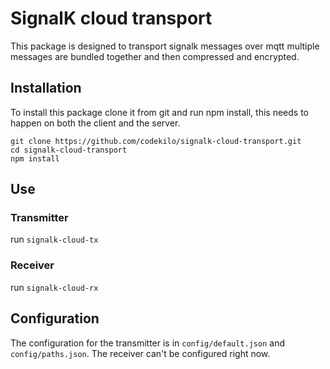 # SignalK cloud transport

This package is designed to transport signalk messages over mqtt multiple messages are bundled together and then compressed and encrypted.

## Installation

To install this package clone it from git and run npm install, this needs to happen on both the client and the server.

```
git clone https://github.com/codekilo/signalk-cloud-transport.git
cd signalk-cloud-transport
npm install
```

## Use 

### Transmitter
run `signalk-cloud-tx` 

### Receiver
run `signalk-cloud-rx` 

## Configuration

The configuration for the transmitter is in `config/default.json` and `config/paths.json`. The receiver can't be configured right now.

